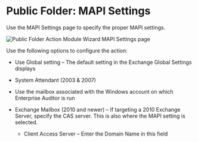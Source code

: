 # Public Folder: MAPI Settings

Use the MAPI Settings page to specify the proper MAPI settings.

![Public Folder Action Module Wizard MAPI Settings page](/img/versioned_docs/accessanalyzer_11.6/accessanalyzer/admin/datacollector/exchange2k/mapisettings.webp)

Use the following options to configure the action:

- Use Global setting – The default setting in the Exchange Global Settings displays
- System Attendant (2003 & 2007)
- Use the mailbox associated with the Windows account on which Enterprise Auditor is run
- Exchange Mailbox (2010 and newer) – If targeting a 2010 Exchange Server, specify the CAS server.
  This is also where the MAPI setting is selected.

    - Client Access Server – Enter the Domain Name in this field
